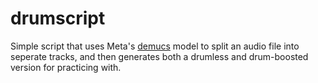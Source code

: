 # drumscript

Simple script that uses Meta's [demucs](https://github.com/facebookresearch/demucs) model to split an audio file into 
seperate tracks, and then generates both a drumless and drum-boosted version
for practicing with.
